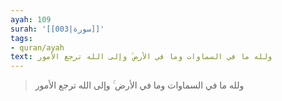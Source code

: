 ```yaml
---
ayah: 109
surah: '[[003|سورة]]'
tags:
- quran/ayah
text: ولله ما في السماوات وما في الأرض ۚ وإلى الله ترجع الأمور
---
```

> ولله ما في السماوات وما في الأرض ۚ وإلى الله ترجع الأمور
